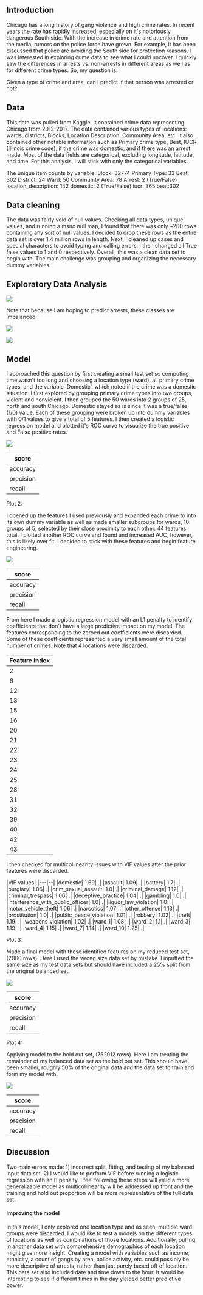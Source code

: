 ## Introduction
  Chicago has a long history of gang violence and high crime rates. In recent years the rate has rapidly increased, especially on it's notoriously dangerous South side. With the increase in crime rate and attention from the media, rumors on the police force have grown. For example, it has been discussed that police are avoiding the South side for protection reasons. I was interested in exploring crime data to see what I could uncover. I quickly saw the differences in arrests vs. non-arrests in different areas as well as for different crime types. So, my question is:

  Given a type of crime and area, can I predict if that person was arrested or not?

## Data
  This data was pulled from Kaggle. It contained crime data representing Chicago from 2012-2017. The data contained various types of locations: wards, districts, Blocks, Location Description, Community Area, etc. It also contained other notable information such as Primary crime type, Beat, IUCR (Illinois crime code), if the crime was domestic, and if there was an arrest made. Most of the data fields are categorical, excluding longitude, latitude, and time. For this analysis, I will stick with only the categorical variables.

  The unique item counts by variable:
    Block: 32774
    Primary Type: 33
    Beat: 302
    District: 24
    Ward: 50
    Community Area: 78
    Arrest: 2 (True/False)
    location_description: 142
    domestic: 2 (True/False)
    iucr: 365
    beat:302



## Data cleaning
  The data was fairly void of null values. Checking all data types, unique values, and running a msno null map, I found that there was only ~200 rows containing any sort of null values. I decided to drop these rows as the entire data set is over 1.4 million rows in length. Next, I cleaned up cases and special characters to avoid typing and calling errors. I then changed all True false values to 1 and 0 respectively. Overall, this was a clean data set to begin with. The main challenge was grouping and organizing the necessary dummy variables.

## Exploratory Data Analysis
![](EDA_graphs/arrest_eda.png)

Note that because I am hoping to predict arrests, these classes are imbalanced.

![](EDA_graphs/type_eda.png)

![](EDA_graphs/ward_eda.png)

## Model
I approached this question by first creating a small test set so computing time wasn't too long and choosing a location type (ward), all primary crime types, and the variable 'Domestic', which noted if the crime was a domestic situation. I first explored by grouping primary crime types into two groups, violent and nonviolent. I then grouped the 50 wards into 2 groups of 25, north and south Chicago. Domestic stayed as is since it was a true/false (1/0) value. Each of these grouping were broken up into dummy variables with 0/1 values to give a total of 5 features. I then created a logistic regression model and plotted it's ROC curve to visualize the true positive and False positive rates.

![](graphs/5_feature_test_set.png)

|score|
|---|
|accuracy | 0.70|
|  precision |  0.83
|  recall |  0.52



Plot 2:

I opened up the features I used previously and expanded each crime to into its own dummy variable as well as made smaller subgroups for wards, 10 groups of 5, selected by their close proximity to each other. 44 features total. I plotted another ROC  curve and found and increased AUC, however, this is likely over fit. I decided to stick with these features and begin feature engineering.

![](graphs/full_feature_test_set.png)

|score|
|---|
|accuracy | 0.756|
|  precision |  0.79
|  recall |  0.696

From here I made a logistic regression model with an L1 penalty to identify coefficients that don't have a large predictive impact on my model. The features corresponding to the zeroed out coefficients were discarded. Some of these coefficients represented a very small amount of the total number of crimes. Note that 4 locations were discarded.

|Feature index|
|---|
|2| Arson|
|6| Concealed carry violation|
|12| Homicde|
|13| Human trafficking|
|15| Intimidation|
|16| Kidnapping|
|20| Non-criminal|
|21| Non_criminal|
|22| Non-criminal(subject-specified)|
|23| Obscenity|
|24| Offense involving children|
|25| Other narcotic violation|
|28| Public Indecency|
|31| Sex offenses|
|32| Stalking|
|39| Ward 4|
|40| Ward 5|
|42| Ward 7|
|43| Ward 8|

I then checked for multicollinearity issues with VIF values after the prior features were discarded.

|VIF values|
|---|--|
|domestic| 1.69| .|
|assault| 1.09| .|
|battery| 1.7| .|
|burglary| 1.06| .|
|crim_sexual_assault| 1.0| .|
|criminal_damage| 1.12| .|
|criminal_trespass| 1.06| .|
|deceptive_practice| 1.04| .|
|gambling| 1.0| .|
|interference_with_public_officer| 1.0| .|
|liquor_law_violation| 1.0| .|
|motor_vehicle_theft| 1.06| .|
|narcotics| 1.07| .|
|other_offense| 1.13| .|
|prostitution| 1.0| .|
|public_peace_violation| 1.01| .|
|robbery| 1.02| .|
|theft| 1.19| .|
|weapons_violation| 1.02| .|
|ward_1| 1.08| .|
|ward_2| 1.1| .|
|ward_3| 1.19| .|
|ward_4| 1.15| .|
|ward_7| 1.14| .|
|ward_10| 1.25| .|


Plot 3:

Made a final model with these identified features on my reduced test set, (2000 rows). Here I used the wrong size data set by mistake. I inputted the same size as my test data sets but should have included a 25% split from the original balanced set.

![](graphs/full_feature_final_test_set.png)

|score|
|---|
|accuracy | 0.752|
|  precision |  0.802hgv
|  recall |  0.668


Plot 4:

Applying model to the hold out set, (752912 rows). Here I am treating the remainder of my balanced data set as the hold out set. This should have been smaller, roughly 50% of the original data and the data set to train and form my model with.

![](graphs/full_feature_final_set.png)

|score|
|---|
|accuracy | 0.751|
|  precision |  0.828
|  recall |  0.632

## Discussion
  Two main errors made: 1) incorrect split, fitting, and testing of my balanced input data set. 2) I would like to perform VIF before running a logistic regression with an l1 penalty. I feel following these steps will yield a more generalizable model as multicollinearity will be addressed up front and the training and hold out proportion will be more representative of the full data set.

#### Improving the model
  In this model, I only explored one location type and as seen, multiple ward groups were discarded. I would like to test a models on the different types of locations as well as combinations of those locations. Additionally, pulling in another data set with comprehensive demographics of each location might give more insight. Creating a model with variables such as income, ethnicity, a count of gangs by area, police activity, etc. could possibly be more descriptive of arrests, rather than just purely based off of location. This data set also included date and time down to the hour. It would be interesting to see if different times in the day yielded better predictive power.
